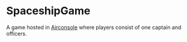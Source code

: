 # SpaceshipGame

A game hosted in [Airconsole](airconsole.com) where players consist of one captain and officers.
